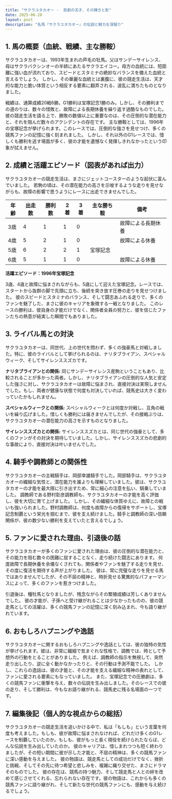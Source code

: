 ```yaml
---
title: "サクラユタカオー -  悲劇の天才、その輝きと影"
date: 2025-06-28
layout: post
description: "名馬『サクラユタカオー』の伝説と魅力を深堀り"
---
```


## 1. 馬の概要（血統、戦績、主な勝鞍）

サクラユタカオーは、1993年生まれの芦毛の牡馬。父はサンデーサイレンス、母はサクラバクシンオーの半姉にあたるサクラエイコー。母方の血統には、短距離に強い血が流れており、スピードとスタミナの絶妙なバランスを備えた血統と言えるでしょう。  しかし、その華麗な血統とは裏腹に、彼の競走生活は、天才的な能力と脆い体質という相反する要素に翻弄される、波乱に満ちたものとなりました。

戦績は、通算成績20戦6勝。G1勝利は宝塚記念1勝のみ。しかし、その勝利までの道のりは、数々の惜敗と、故障による長期休養を繰り返す過酷なものでした。彼の競走生活を語る上で、勝敗の数値以上に重要なのは、その圧倒的な潜在能力と、それを阻んだ数々のアクシデントの存在です。  主な勝鞍としては、1996年の宝塚記念が挙げられます。このレースでは、圧倒的な強さを見せつけ、多くの競馬ファンの記憶に強く刻まれました。 しかし、それ以外のG1レースでは、惜しくも勝利を逃す場面が多く、彼の才能を遺憾なく発揮しきれなかったという印象が拭えません。


## 2. 成績と活躍エピソード（図表があれば出力）

サクラユタカオーの競走生活は、まさにジェットコースターのような起伏に富んでいました。  若駒の頃は、その潜在能力の高さを示唆するような走りを見せながらも、故障の影響で思うようにレースに出走できませんでした。

| 年齢 | 出走数 | 勝利数 | 2着 | 3着 | 主な勝ち鞍 | 備考 |
|---|---|---|---|---|---|---|
| 3歳 | 4 | 1 | 1 | 0 |  |  故障による長期休養 |
| 4歳 | 5 | 2 | 1 | 0 |  |  故障による休養 |
| 5歳 | 6 | 2 | 2 | 1 | 宝塚記念 |  |
| 6歳 | 5 | 1 | 1 | 0 |  |  故障による休養 |


**活躍エピソード：1996年宝塚記念**

3歳、4歳と故障に悩まされながらも、5歳にして迎えた宝塚記念。レースでは、スタートから抜群の脚で先頭に立ち、後続を突き放す圧巻の走りを見せつけました。  彼のスピードとスタミナのバランス、そして闘志あふれる走りで、多くのファンを魅了した、まさに彼のキャリアを象徴する一戦となりました。 このレースの勝利は、彼自身の才能だけでなく、関係者全員の努力と、彼を信じたファンたちの熱意が結実した瞬間でもありました。


## 3. ライバル馬との対決

サクラユタカオーは、同世代、上の世代を問わず、多くの強豪馬と対戦しました。特に、彼のライバルとして挙げられるのは、ナリタブライアン、スペシャルウィーク、そしてサイレンススズカです。

**ナリタブライアンとの関係:**  同じサンデーサイレンス産駒ということもあり、比較されることが多かった両者。しかし、ナリタブライアンの圧倒的な人気と安定した強さに対し、サクラユタカオーは故障に悩まされ、直接対決は実現しませんでした。もし、両者が健康な状態で何度も対決していれば、競馬史は大きく変わっていたかもしれません。

**スペシャルウィークとの関係:** スペシャルウィークとは何度か対戦し、互角の戦いを繰り広げました。惜しくも勝利には届きませんでしたが、その接戦ぶりは、サクラユタカオーの潜在能力の高さを示すものとなりました。

**サイレンススズカとの関係:** サイレンススズカとは、同じ世代の強豪として、多くのファンがその対決を期待していました。しかし、サイレンススズカの悲劇的な事故により、直接対決は叶いませんでした。


## 4. 騎手や調教師との関係性

サクラユタカオーの主戦騎手は、岡部幸雄騎手でした。岡部騎手は、サクラユタカオーの繊細な気性と、潜在能力を誰よりも理解していました。彼は、サクラユタカオーの才能を最大限に引き出すため、常に細心の注意を払い、騎乗していました。  調教師である野村彰彦調教師も、サクラユタカオーの才能を高く評価し、彼を大切に育て上げました。  しかし、その繊細な体質ゆえに、故障との戦いも強いられました。野村調教師は、何度も故障からの復帰をサポートし、宝塚記念制覇という栄光を掴むまで、彼を支え続けました。騎手と調教師の深い信頼関係が、彼の数少ない勝利を支えていたと言えるでしょう。


## 5. ファンに愛された理由、引退後の話

サクラユタカオーが多くのファンに愛された理由は、彼の圧倒的な潜在能力と、その能力を阻む数々の困難に屈することなく、走り続けた闘志にあります。  何度故障で長期休養を余儀なくされても、関係者やファンを魅了する走りを見せ、その度に復活を期待する声が上がりました。  彼は、常に完璧な走りを見せる馬ではありませんでしたが、その不屈の精神と、時折見せる驚異的なパフォーマンスによって、多くのファンを惹きつけました。

引退後は、種牡馬となりましたが、残念ながらその繁殖成績は芳しくありませんでした。  彼の才能が、子孫へと受け継がれることは少なかったものの、彼の競走馬としての活躍は、多くの競馬ファンの記憶に深く刻み込まれ、今も語り継がれています。


## 6. おもしろハプニングや逸話

サクラユタカオーに関するおもしろハプニングや逸話としては、彼の独特の気性が挙げられます。彼は、非常に繊細で気まぐれな性格で、調教では、時として予想外の行動をとることがありました。  例えば、調教師の指示を無視して、突然走り出したり、逆に全く動かなかったりと、その行動は予測不能でした。  しかし、これらの逸話は、彼の才能と、その才能を支える繊細な精神の表れとして、ファンに愛される要素にもなっていました。  また、宝塚記念での圧勝劇は、多くの競馬ファンに衝撃を与え、数々の伝説を生み出しました。そのレースでの彼の走り、そして勝利は、今もなお語り継がれる、競馬史に残る名場面の一つです。


## 7. 編集後記（個人的な視点からの総括）

サクラユタカオーの競走生活を追いかける中で、私は「もしも」という言葉を何度も考えました。もしも、彼が故障に悩まされなければ、どれだけ多くのG1レースを制覇していたのか。もしも、彼がもっと長く現役を続けられたならば、どんな伝説を生み出していたのか。  彼のキャリアは、惜しまれつつも短く終わりましたが、その短い期間に彼が示した才能と、不屈の精神は、多くの競馬ファンに深い感動を与えました。  彼の物語は、競走馬としての成功だけでなく、挫折と挑戦、そしてその先に待つ希望と悲しみを、複雑に織り交ぜた、まさにドラマそのものでした。  彼の存在は、競馬の持つ魅力、そして競走馬と人との絆を改めて感じさせてくれる、忘れられない存在です。彼の物語は、これからも多くの競馬ファンに語り継がれ、そして新たな世代の競馬ファンにも、感動を与え続けるでしょう。
